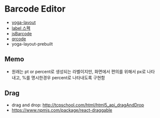 # Barcode Editor

- [yoga-layout](https://yogalayout.com/)
- [label 스펙](https://www.notion.so/bgpworks/Label-8074847c68454a89bd82932d92e8540b)
- [jsBarcode](https://github.com/lindell/JsBarcode)
- [qrcode](https://github.com/soldair/node-qrcode)
- yoga-layout-prebuilt

## Memo

- 원래는 pt or percent로 생성되는 라벨이지만, 화면에서 편의를 위해서 px로 나타내고, %를 명시한경우 percent로 나타내도록 구현함

## Drag

- drag and drop: http://tcpschool.com/html/html5_api_dragAndDrop
- https://www.npmjs.com/package/react-draggable

<!--
1. useContext로 바꾸기. 상태 prop드릴링 그만.
2. text, barcode 입력되도록 하기.
3. 더블클릭으로 drag모드 키고, 드래그 모드시 guide를 띄우기(margin guide) + 방향화살표 같은것 가능한지
 -->